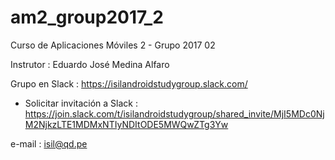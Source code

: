 # am2_group2017_2
Curso de Aplicaciones Móviles 2 - Grupo 2017 02

Instrutor : Eduardo José Medina Alfaro 

Grupo en Slack : https://isilandroidstudygroup.slack.com/
* Solicitar invitación a Slack : https://join.slack.com/t/isilandroidstudygroup/shared_invite/MjI5MDc0NjM2NjkzLTE1MDMxNTIyNDItODE5MWQwZTg3Yw

e-mail : isil@qd.pe

